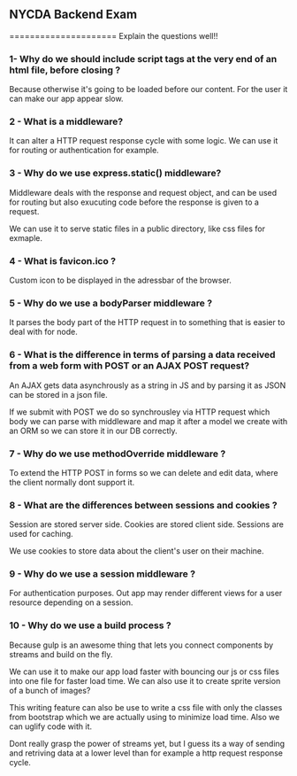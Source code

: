## NYCDA Backend Exam
=====================
Explain the questions well!!

### 1- Why do we should include script tags at the very end of an html file, before closing </body>?

Because otherwise it's going to be loaded before our content. For the user it can make our app appear slow.

### 2 - What is a middleware?

It can alter a HTTP request response cycle with some logic. We can use it for routing or authentication for example.

### 3 - Why do we use express.static() middleware?
Middleware deals with the response and request object, and can be used for routing but also exucuting code before the response is given to a request.

We can use it to serve static files in a public directory, like css files for exmaple.

### 4 - What is favicon.ico ?

Custom icon to be displayed in the adressbar of the browser.

### 5 - Why do we use a bodyParser middleware ?

It parses the body part of the HTTP request in to something that is easier to deal with for node.

### 6 - What is the difference in terms of parsing a data received from a web form with POST or an AJAX POST request?

An AJAX gets data asynchrously as a string in JS and by parsing it as JSON can be stored in a json file.

If we submit with POST we do so synchrousley via HTTP request which body we can parse with middleware and map it after a model we create with an ORM so we can store it in our DB correctly.

### 7 - Why do we use methodOverride middleware ?

To extend the HTTP POST in forms so we can delete and edit data, where the client normally dont support it.

### 8 - What are the differences between sessions and cookies ?

Session are stored server side. Cookies are stored client side. Sessions are used for caching.

We use cookies to store data about the client's user on their machine. 

### 9 - Why do we use a session middleware ?

For authentication purposes. Out app may render different views for a user resource depending on a session.

### 10 - Why do we use a build process ?

Because gulp is an awesome thing that lets you connect components by streams and build on the fly.

We can use it to make our app load faster with bouncing our js or css files into one file for faster load time. We can also use it to create sprite version of a bunch of images?

This writing feature can also be use to write a css file with only the classes from bootstrap which we are actually using to minimize load time. Also we can uglify code with it.  

Dont really grasp the power of streams yet, but I guess its a way of sending and retriving data at a lower level than for example a http request response cycle.
